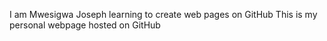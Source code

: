 I am Mwesigwa Joseph learning to create web pages on GitHub 
This is my personal webpage hosted on GitHub 
